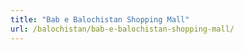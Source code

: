 ```yaml
---
title: "Bab e Balochistan Shopping Mall"
url: /balochistan/bab-e-balochistan-shopping-mall/
---
```

